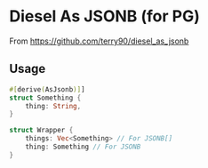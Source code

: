 # Diesel As JSONB (for PG)

From https://github.com/terry90/diesel_as_jsonb

## Usage

```rust
#[derive(AsJsonb)]]
struct Something {
    thing: String,
}

struct Wrapper {
    things: Vec<Something> // For JSONB[]
    thing: Something // For JSONB
}
```
